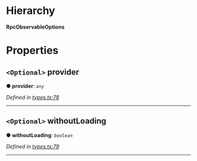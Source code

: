 

# Hierarchy

**RpcObservableOptions**

# Properties

<a id="provider"></a>

## `<Optional>` provider

**● provider**: *`any`*

*Defined in [types.ts:78](https://github.com/paritytech/js-libs/blob/b4404e2/packages/light.js/src/types.ts#L78)*

___
<a id="withoutloading"></a>

## `<Optional>` withoutLoading

**● withoutLoading**: *`boolean`*

*Defined in [types.ts:79](https://github.com/paritytech/js-libs/blob/b4404e2/packages/light.js/src/types.ts#L79)*

___

